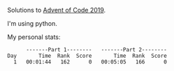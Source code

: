 Solutions to [Advent of Code 2019](adventofcode.com/2019).

I'm using python.


My personal stats:

```
      -------Part 1--------   -------Part 2--------
Day       Time  Rank  Score       Time  Rank  Score
  1   00:01:44   162      0   00:05:05   166      0
 ```
